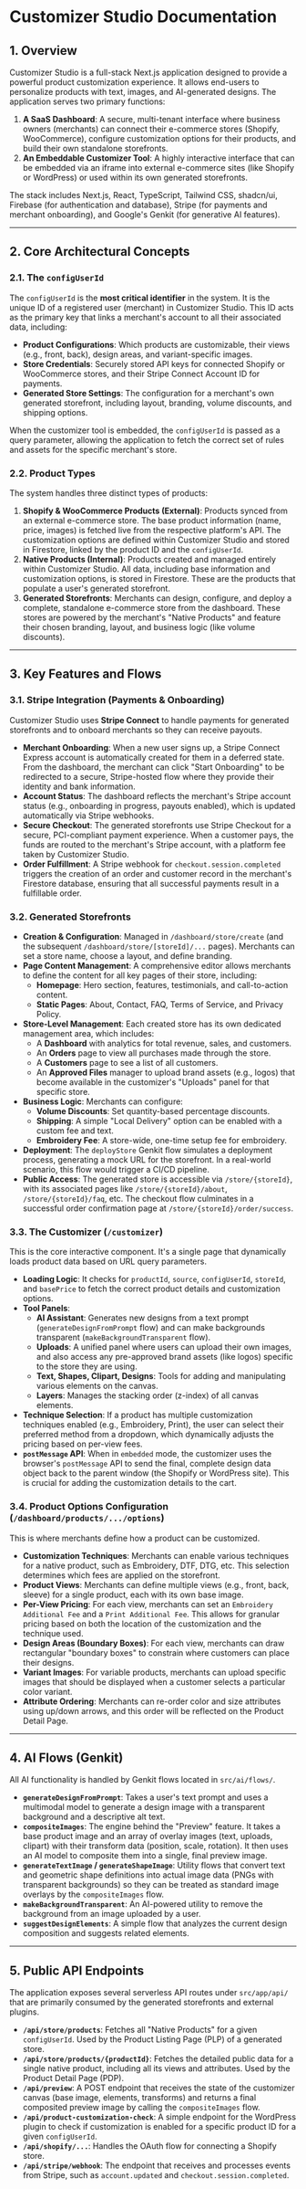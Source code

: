 
# Customizer Studio Documentation

## 1. Overview

Customizer Studio is a full-stack Next.js application designed to provide a powerful product customization experience. It allows end-users to personalize products with text, images, and AI-generated designs. The application serves two primary functions:

1.  **A SaaS Dashboard**: A secure, multi-tenant interface where business owners (merchants) can connect their e-commerce stores (Shopify, WooCommerce), configure customization options for their products, and build their own standalone storefronts.
2.  **An Embeddable Customizer Tool**: A highly interactive interface that can be embedded via an iframe into external e-commerce sites (like Shopify or WordPress) or used within its own generated storefronts.

The stack includes Next.js, React, TypeScript, Tailwind CSS, shadcn/ui, Firebase (for authentication and database), Stripe (for payments and merchant onboarding), and Google's Genkit (for generative AI features).

---

## 2. Core Architectural Concepts

### 2.1. The `configUserId`

The `configUserId` is the **most critical identifier** in the system. It is the unique ID of a registered user (merchant) in Customizer Studio. This ID acts as the primary key that links a merchant's account to all their associated data, including:

-   **Product Configurations**: Which products are customizable, their views (e.g., front, back), design areas, and variant-specific images.
-   **Store Credentials**: Securely stored API keys for connected Shopify or WooCommerce stores, and their Stripe Connect Account ID for payments.
-   **Generated Store Settings**: The configuration for a merchant's own generated storefront, including layout, branding, volume discounts, and shipping options.

When the customizer tool is embedded, the `configUserId` is passed as a query parameter, allowing the application to fetch the correct set of rules and assets for the specific merchant's store.

### 2.2. Product Types

The system handles three distinct types of products:

1.  **Shopify & WooCommerce Products (External)**: Products synced from an external e-commerce store. The base product information (name, price, images) is fetched live from the respective platform's API. The customization options are defined within Customizer Studio and stored in Firestore, linked by the product ID and the `configUserId`.
2.  **Native Products (Internal)**: Products created and managed entirely within Customizer Studio. All data, including base information and customization options, is stored in Firestore. These are the products that populate a user's generated storefront.
3.  **Generated Storefronts**: Merchants can design, configure, and deploy a complete, standalone e-commerce store from the dashboard. These stores are powered by the merchant's "Native Products" and feature their chosen branding, layout, and business logic (like volume discounts).

---

## 3. Key Features and Flows

### 3.1. Stripe Integration (Payments & Onboarding)

Customizer Studio uses **Stripe Connect** to handle payments for generated storefronts and to onboard merchants so they can receive payouts.

-   **Merchant Onboarding**: When a new user signs up, a Stripe Connect Express account is automatically created for them in a deferred state. From the dashboard, the merchant can click "Start Onboarding" to be redirected to a secure, Stripe-hosted flow where they provide their identity and bank information.
-   **Account Status**: The dashboard reflects the merchant's Stripe account status (e.g., onboarding in progress, payouts enabled), which is updated automatically via Stripe webhooks.
-   **Secure Checkout**: The generated storefronts use Stripe Checkout for a secure, PCI-compliant payment experience. When a customer pays, the funds are routed to the merchant's Stripe account, with a platform fee taken by Customizer Studio.
-   **Order Fulfillment**: A Stripe webhook for `checkout.session.completed` triggers the creation of an order and customer record in the merchant's Firestore database, ensuring that all successful payments result in a fulfillable order.

### 3.2. Generated Storefronts

-   **Creation & Configuration**: Managed in `/dashboard/store/create` (and the subsequent `/dashboard/store/[storeId]/...` pages). Merchants can set a store name, choose a layout, and define branding.
-   **Page Content Management**: A comprehensive editor allows merchants to define the content for all key pages of their store, including:
    -   **Homepage**: Hero section, features, testimonials, and call-to-action content.
    -   **Static Pages**: About, Contact, FAQ, Terms of Service, and Privacy Policy.
-   **Store-Level Management**: Each created store has its own dedicated management area, which includes:
    -   A **Dashboard** with analytics for total revenue, sales, and customers.
    -   An **Orders** page to view all purchases made through the store.
    -   A **Customers** page to see a list of all customers.
    -   An **Approved Files** manager to upload brand assets (e.g., logos) that become available in the customizer's "Uploads" panel for that specific store.
-   **Business Logic**: Merchants can configure:
    -   **Volume Discounts**: Set quantity-based percentage discounts.
    -   **Shipping**: A simple "Local Delivery" option can be enabled with a custom fee and text.
    -   **Embroidery Fee**: A store-wide, one-time setup fee for embroidery.
-   **Deployment**: The `deployStore` Genkit flow simulates a deployment process, generating a mock URL for the storefront. In a real-world scenario, this flow would trigger a CI/CD pipeline.
-   **Public Access**: The generated store is accessible via `/store/{storeId}`, with its associated pages like `/store/{storeId}/about`, `/store/{storeId}/faq`, etc. The checkout flow culminates in a successful order confirmation page at `/store/{storeId}/order/success`.

### 3.3. The Customizer (`/customizer`)

This is the core interactive component. It's a single page that dynamically loads product data based on URL query parameters.

-   **Loading Logic**: It checks for `productId`, `source`, `configUserId`, `storeId`, and `basePrice` to fetch the correct product details and customization options.
-   **Tool Panels**:
    -   **AI Assistant**: Generates new designs from a text prompt (`generateDesignFromPrompt` flow) and can make backgrounds transparent (`makeBackgroundTransparent` flow).
    -   **Uploads**: A unified panel where users can upload their own images, and also access any pre-approved brand assets (like logos) specific to the store they are using.
    -   **Text, Shapes, Clipart, Designs**: Tools for adding and manipulating various elements on the canvas.
    -   **Layers**: Manages the stacking order (z-index) of all canvas elements.
-   **Technique Selection**: If a product has multiple customization techniques enabled (e.g., Embroidery, Print), the user can select their preferred method from a dropdown, which dynamically adjusts the pricing based on per-view fees.
-   **`postMessage` API**: When in `embedded` mode, the customizer uses the browser's `postMessage` API to send the final, complete design data object back to the parent window (the Shopify or WordPress site). This is crucial for adding the customization details to the cart.

### 3.4. Product Options Configuration (`/dashboard/products/.../options`)

This is where merchants define how a product can be customized.

-   **Customization Techniques**: Merchants can enable various techniques for a native product, such as Embroidery, DTF, DTG, etc. This selection determines which fees are applied on the storefront.
-   **Product Views**: Merchants can define multiple views (e.g., front, back, sleeve) for a single product, each with its own base image.
-   **Per-View Pricing**: For each view, merchants can set an `Embroidery Additional Fee` and a `Print Additional Fee`. This allows for granular pricing based on both the location of the customization and the technique used.
-   **Design Areas (Boundary Boxes)**: For each view, merchants can draw rectangular "boundary boxes" to constrain where customers can place their designs.
-   **Variant Images**: For variable products, merchants can upload specific images that should be displayed when a customer selects a particular color variant.
-   **Attribute Ordering**: Merchants can re-order color and size attributes using up/down arrows, and this order will be reflected on the Product Detail Page.

---

## 4. AI Flows (Genkit)

All AI functionality is handled by Genkit flows located in `src/ai/flows/`.

-   **`generateDesignFromPrompt`**: Takes a user's text prompt and uses a multimodal model to generate a design image with a transparent background and a descriptive alt text.
-   **`compositeImages`**: The engine behind the "Preview" feature. It takes a base product image and an array of overlay images (text, uploads, clipart) with their transform data (position, scale, rotation). It then uses an AI model to composite them into a single, final preview image.
-   **`generateTextImage` / `generateShapeImage`**: Utility flows that convert text and geometric shape definitions into actual image data (PNGs with transparent backgrounds) so they can be treated as standard image overlays by the `compositeImages` flow.
-   **`makeBackgroundTransparent`**: An AI-powered utility to remove the background from an image uploaded by a user.
-   **`suggestDesignElements`**: A simple flow that analyzes the current design composition and suggests related elements.

---

## 5. Public API Endpoints

The application exposes several serverless API routes under `src/app/api/` that are primarily consumed by the generated storefronts and external plugins.

-   **`/api/store/products`**: Fetches all "Native Products" for a given `configUserId`. Used by the Product Listing Page (PLP) of a generated store.
-   **`/api/store/products/{productId}`**: Fetches the detailed public data for a single native product, including all its views and attributes. Used by the Product Detail Page (PDP).
-   **`/api/preview`**: A POST endpoint that receives the state of the customizer canvas (base image, elements, transforms) and returns a final composited preview image by calling the `compositeImages` flow.
-   **`/api/product-customization-check`**: A simple endpoint for the WordPress plugin to check if customization is enabled for a specific product ID for a given `configUserId`.
-   **`/api/shopify/...`**: Handles the OAuth flow for connecting a Shopify store.
-   **`/api/stripe/webhook`**: The endpoint that receives and processes events from Stripe, such as `account.updated` and `checkout.session.completed`.

    